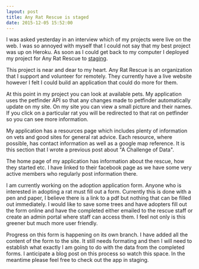 ```yaml
---
layout: post
title: Any Rat Rescue is staged
date: 2015-12-05 15:52:00
---
```


I was asked yesterday in an interview which of my projects were live on the web. I was so annoyed with myself that I could not say that my best project was up on Heroku. As soon as I could get back to my computer I deployed my project for Any Rat Rescue to [staging](http://any-rat-rescue-staging.herokuapp.com/).

This project is near and dear to my heart. Any Rat Rescue is an organization that I support and volunteer for remotely. They currently have a live website however I felt I could build an application that could do more for them.

At this point in my project you can look at available pets. My application uses the petfinder API so that any changes made to petfinder automatically update on my site. On my site you can view a small picture and their names. If you click on a particular rat you will be redirected to that rat on petfinder so you can see more information.

My application has a resources page which includes plenty of information on vets and good sites for general rat advice. Each resource, where possible, has contact information as well as a google map reference. It is this section that I wrote a previous post about "A Challenge of Data".

The home page of my application has information about the rescue, how they started etc. I have linked to their facebook page as we have some very active members who regularly post information there.

I am currently working on the adoption application form. Anyone who is interested in adopting a rat must fill out a form. Currently this is done with a pen and paper, I believe there is a link to a pdf but nothing that can be filled out immediately. I would like to save some trees and have adopters fill out the form online and have the completed either emailed to the rescue staff or create an admin portal where staff can access them. I feel not only is this greener but much more user friendly. 

Progress on this form is happening on its own branch. I have added all the content of the form to the site. It still needs formating and then I will need to establish what exactly I am going to do with the data from the completed forms. I anticipate a blog post on this process so watch this space. In the meantime please feel free to check out the app in staging.

